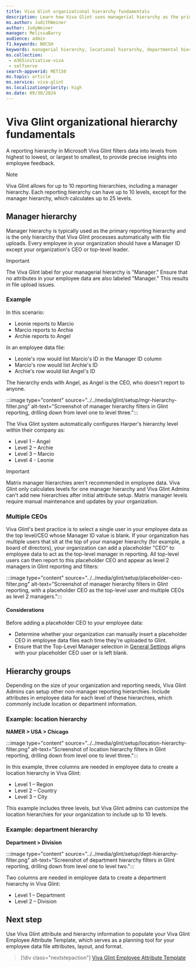```yaml
---
title: Viva Glint organizational hierarchy fundamentals
description: Learn how Viva Glint uses managerial hierarchy as the primary hierarchy ranking and processes the levels automatically, with a capacity of up to 10 levels.
ms.author: JudithWeiner
author: JudyWeiner
manager: MelissaBarry
audience: admin
f1.keywords: NOCSH
keywords: managerial hierarchy, locational hierarchy, departmental hierarchy, matrix hierarchies
ms.collection: 
 - m365initiative-viva
 - selfserve
search-appverid: MET150
ms.topic: article
ms.service: viva-glint
ms.localizationpriority: high
ms.date: 09/30/2024
---
```


# Viva Glint organizational hierarchy fundamentals

A reporting hierarchy in Microsoft Viva Glint filters data into levels from highest to lowest, or largest to smallest, to provide precise insights into employee feedback. 

> [!NOTE]
> Viva Glint allows for up to 10 reporting hierarchies, including a manager hierarchy. Each reporting hierarchy can have up to 10 levels, except for the manager hierarchy, which calculates up to 25 levels.

## Manager hierarchy

Manager hierarchy is typically used as the primary reporting hierarchy and is the only hierarchy that Viva Glint processes automatically with file uploads. Every employee in your organization should have a Manager ID except your organization's CEO or top-level leader.

> [!IMPORTANT]
> The Viva Glint label for your managerial hierarchy is "Manager." Ensure that no attributes in your employee data are also labeled "Manager." This results in file upload issues.

### Example

In this scenario:
  - Leonie reports to Marcio
  - Marcio reports to Archie
  - Archie reports to Angel

In an employee data file:
  - Leonie's row would list Marcio's ID in the Manager ID column 
  - Marcio's row would list Archie's ID
  - Archie's row would list Angel's ID
 
 The hierarchy ends with Angel, as Angel is the CEO, who doesn't report to anyone.

:::image type="content" source="../../media/glint/setup/mgr-hierarchy-filter.png" alt-text="Screenshot of manager hierarchy filters in Glint reporting, drilling down from level one to level three.":::

The Viva Glint system automatically configures Harper's hierarchy level within their company as:

- Level 1 – Angel
- Level 2 – Archie
- Level 3 – Marcio
- Level 4 - Leonie

> [!IMPORTANT]
> Matrix manager hierarchies aren't recommended in employee data. Viva Glint only calculates levels for one manager hierarchy and Viva Glint Admins can't add new hierarchies after initial attribute setup. Matrix manager levels require manual maintenance and updates by your organization.

### Multiple CEOs

Viva Glint's best practice is to select a single user in your employee data as the top level/CEO whose Manager ID value is blank. If your organization has multiple users that sit at the top of your manager hierarchy (for example, a board of directors), your organization can add a placeholder "CEO" to employee data to act as the top-level manager in reporting. All top-level users can then report to this placeholder CEO and appear as level 2 managers in Glint reporting and filters:

:::image type="content" source="../../media/glint/setup/placeholder-ceo-filter.png" alt-text="Screenshot of manager hierarchy filters in Glint reporting, with a placeholder CEO as the top-level user and multiple CEOs as level 2 managers.":::

#### Considerations

Before adding a placeholder CEO to your employee data:

- Determine whether your organization can manually insert a placeholder CEO in employee data files each time they're uploaded to Glint.
- Ensure that the Top-Level Manager selection in [General Settings](manage-general-settings.md) aligns with your placeholder CEO user or is left blank.

## Hierarchy groups

Depending on the size of your organization and reporting needs, Viva Glint Admins can setup other non-manager reporting hierarchies. Include attributes in employee data for each level of these hierarchies, which commonly include location or department information.

### Example: location hierarchy

**NAMER > USA > Chicago**

:::image type="content" source="../../media/glint/setup/location-hierarchy-filter.png" alt-text="Screenshot of location hierarchy filters in Glint reporting, drilling down from level one to level three.":::

In this example, three columns are needed in employee data to create a location hierarchy in Viva Glint:

- Level 1 – Region
- Level 2 – Country
- Level 3 – City

This example includes three levels, but Viva Glint admins can customize the location hierarchies for your organization to include up to 10 levels.

### Example: department hierarchy

**Department > Division**

:::image type="content" source="../../media/glint/setup/dept-hierarchy-filter.png" alt-text="Screenshot of department hierarchy filters in Glint reporting, drilling down from level one to level two.":::

Two columns are needed in employee data to create a department hierarchy in Viva Glint:

- Level 1 – Department
- Level 2 – Division

## Next step
Use Viva Glint attribute and hierarchy information to populate your Viva Glint Employee Attribute Template, which serves as a planning tool for your employee data file attributes, layout, and format.

> [!div class="nextstepaction"]
> [Viva Glint Employee Attribute Template](create-employee-attribute-template.md)
